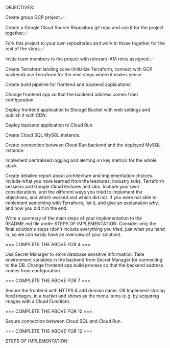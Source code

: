 OBJECTIVES:

Create group GCP project.✅

Create a Google Cloud Source Repository git repo and use it for the project together.✅

Fork this project to your own repositories and work in those together for the rest of the steps.✅

Invite team members to the project with relevant IAM roles assigned.✅

Create Terraform landing zone (initialize Terraform, connect with GCP backend) use Terraform for the next steps where it makes sense.

Create build pipeline for frontend and backend applications.

Change frontend app so that the backend address comes from configuration.

Deploy frontend application to Storage Bucket with web settings and publish it with CDN.

Deploy backend application to Cloud Run.

Create Cloud SQL MySQL instance.

Create connection between Cloud Run backend and the deployed MySQL instance.

Implement centralised logging and alerting on key metrics for the whole stack.

Create detailed report about architecture and implementation choices. Include what you have learned from the leactures, industry talks, Terraform sessions and Google Cloud lectures and labs. Include your own considerations, and the different ways you tried to implement the objectives, and which worked and which did not. If you were not able to implement something with Terraform, list it, and give an explanation why, and how you did it in the end.

Write a summary of the main steps of your implementation to the README.md file under STEPS OF IMPLEMENTATION. Consider only the final solution's steps (don't include everything you tried, just what you hand in, so we can easily have an overview of your solution).

=== COMPLETE THE ABOVE FOR 4 ===

Use Secret Manager to store database sensitive information.
Take environment variables in the backend from Secret Manager for connecting to the DB.
Change frontend app build process so that the backend address comes from configuration.

=== COMPLETE THE ABOVE FOR 7 ===

Secure the frontend with HTTPS & add domain name.
OR
Implement storing food images, in a bucket and shows as the menu items (e.g. by acquiring images with a Cloud Function).

=== COMPLETE THE ABOVE FOR 10 ===

Secure connection between Cloud SQL and Cloud Run.

=== COMPLETE THE ABOVE FOR 12 ===

STEPS OF IMPLEMENTATION